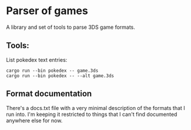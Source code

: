 # Parser of games

A library and set of tools to parse 3DS game formats.

## Tools:

List pokedex text entries:

```
cargo run --bin pokedex -- game.3ds
cargo run --bin pokedex -- --alt game.3ds
```

## Format documentation

There's a docs.txt file with a very minimal description of the formats that I
run into. I'm keeping it restricted to things that I can't find documented
anywhere else for now.
